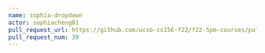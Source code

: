 ```yaml
---
name: sophia-dropdown
actor: sophiacheng01
pull_request_url: https://github.com/ucsb-cs156-f22/f22-5pm-courses/pull/39
pull_request_num: 39
---
```


